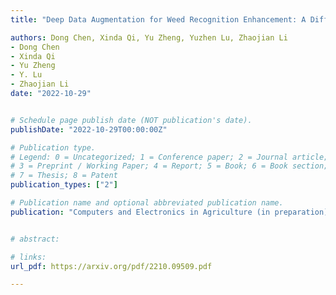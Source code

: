 ```yaml
---
title: "Deep Data Augmentation for Weed Recognition Enhancement: A Diffusion Probabilistic Model and Transfer Learning Based Approach"

authors: Dong Chen, Xinda Qi, Yu Zheng, Yuzhen Lu, Zhaojian Li
- Dong Chen
- Xinda Qi
- Yu Zheng
- Y. Lu
- Zhaojian Li
date: "2022-10-29"


# Schedule page publish date (NOT publication's date).
publishDate: "2022-10-29T00:00:00Z"

# Publication type.
# Legend: 0 = Uncategorized; 1 = Conference paper; 2 = Journal article;
# 3 = Preprint / Working Paper; 4 = Report; 5 = Book; 6 = Book section;
# 7 = Thesis; 8 = Patent
publication_types: ["2"]

# Publication name and optional abbreviated publication name.
publication: "Computers and Electronics in Agriculture (in preparation)"


# abstract: 

# links:
url_pdf: https://arxiv.org/pdf/2210.09509.pdf

---
```


